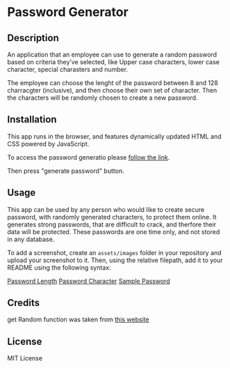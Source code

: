 # Password Generator

## Description 

An application that an employee can use to generate a random password based on criteria they’ve selected, like Upper case characters, lower case character, special charasters and number. 

The employee can choose the lenght of the password between 8 and 128 charracgter (inclusive), and then choose their own set of character. Then the characters will be randomly chosen to create a new password.

## Installation

This app runs in the browser, and features dynamically updated HTML and CSS powered by JavaScript.

To access the password generatio please [follow the link]().

Then press "generate password" button.


## Usage 

This app can be used by any person who would like to create secure password, with randomly generated characters, to protect them online. It generates strong passwords, that are difficult to crack, and therfore their data will be protected. 
These passwords are one time only, and not stored in any database.

To add a screenshot, create an `assets/images` folder in your repository and upload your screenshot to it. Then, using the relative filepath, add it to your README using the following syntax:

[Password Length](images/prompt.png) [Password Character](images/confirm.png)
[Sample Password](images/password.png)

## Credits

get Random function was taken from [this website](https://developer.mozilla.org/en-US/docs/Web/JavaScript/Reference/Global_Objects/Math/random)

## License

MIT License

